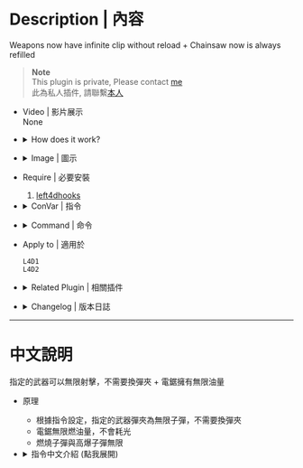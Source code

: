 # Description | 內容
Weapons now have infinite clip without reload + Chainsaw now is always refilled

> __Note__ <br/>
This plugin is private, Please contact [me](https://github.com/fbef0102/Game-Private_Plugin#私人插件列表-private-plugins-list)<br/>
此為私人插件, 請聯繫[本人](https://github.com/fbef0102/Game-Private_Plugin#私人插件列表-private-plugins-list)

* Video | 影片展示
<br/>None

* <details><summary>How does it work?</summary>

    * Some weapons now have infinite clip without reload, depending on the cvar you set.
    * Use Chainsaw with infinite fuel
</details>

* <details><summary>Image | 圖示</summary>

    <br/>![l4d_infinite_clip_1](image/l4d_infinite_clip_1.gif)
    <br/>![l4d_infinite_clip_2](image/l4d_infinite_clip_2.gif)
    <br/>![l4d_infinite_clip_3](image/l4d_infinite_clip_3.gif)
</details>

* Require | 必要安裝
    1. [left4dhooks](https://forums.alliedmods.net/showthread.php?t=321696)

* <details><summary>ConVar | 指令</summary>

    * cfg/sourcemod/l4d_infinite_clip.cfg
        ```php
        // 0=Plugin off, 1=Plugin on.
        l4d_infinite_clip_enable "1"

        // Player with these flag can have infinite clip (Empty=Everyone, -1=No one)
        l4d_infinite_clip_flags ""

        // If 1, Enable infinite explosive and incendiary ammo
        l4d_infinite_clip_upgrade "0"

        // (L4D2) Empty string to allow all. Allow these weapon IDs being used in this plugin, separate by commas (no spaces). See plugin source code for more details.
        // "weapon_pistol",					    1
        // "weapon_smg",						2
        // "weapon_pumpshotgun",				3
        // "weapon_autoshotgun",				4
        // "weapon_rifle",						5
        // "weapon_hunting_rifle",				6
        // "weapon_smg_silenced",				7
        // "weapon_shotgun_chrome",			    8
        // "weapon_rifle_desert",				9
        // "weapon_sniper_military",			10
        // "weapon_shotgun_spas",				11
        // "weapon_grenade_launcher",			12
        // "weapon_rifle_ak47",				    13
        // "weapon_pistol_magnum",				14
        // "weapon_smg_mp5",					15
        // "weapon_rifle_sg552",				16
        // "weapon_sniper_awp",				    17
        // "weapon_sniper_scout",				18
        // "weapon_rifle_m60",					19
        // "weapon_chainsaw",					20
        l4d_infinite_clip_weapon "1,2,3,4,5,6,7,8,9,10,11,12,13,14,15,16,17,18,19,20"

        // (L4D1) Empty string to allow all. Allow these weapon IDs being used in this plugin, separate by commas (no spaces). See plugin source code for more details.
        // "weapon_pistol",					    1
        // "weapon_smg",						2
        // "weapon_pumpshotgun",				3
        // "weapon_autoshotgun",				4
        // "weapon_rifle",						5
        // "weapon_hunting_rifle",				6
        l4d_infinite_clip_weapon "1,2,3,4,5,6"
        ```
</details>

* <details><summary>Command | 命令</summary>
    
    None
</details>

* Apply to | 適用於
    ```
    L4D1
    L4D2
    ```

* <details><summary>Related Plugin | 相關插件</summary>

    1. [Reserve (Ammo) Control](https://forums.alliedmods.net/showthread.php?t=334274): Individually control weapons's reserve counts independent of the ammo_* cvars.
        * 每一種槍枝都有獨立的備用彈藥
    2. [l4d_weapon_block_ammo_pile](/Plugin_插件/Weapons_武器/l4d_weapon_block_ammo_pile): Cannot refill the ammo of the weapons
        * 指定的武器無法填裝彈藥
</details>

* <details><summary>Changelog | 版本日誌</summary>

    * v1.0 (2024-3-25)
        * Initial Release
</details>

- - - -
# 中文說明
指定的武器可以無限射擊，不需要換彈夾 + 電鋸擁有無限油量

* 原理
    * 根據指令設定，指定的武器彈夾為無限子彈，不需要換彈夾
    * 電鋸無限燃油量，不會耗光
    * 燃燒子彈與高爆子彈無限

* <details><summary>指令中文介紹 (點我展開)</summary>

    * cfg/sourcemod/l4d_infinite_clip.cfg
        ```php
        // 0=關閉插件, 1=啟動插件
        l4d_infinite_clip_enable "1"

        // 擁有這些權限的玩家，才能有無限子彈功能 (留白 = 任何人都能, -1: 無人)
        l4d_infinite_clip_flags ""

        // 為1時，燃燒子彈與高爆子彈無限
        l4d_infinite_clip_upgrade "0"

        // (L4D2) 空=允許全武器. 填入武器的ID，只允許這些武器可以使出空氣砲, 逗號分隔（不須空格）. 請打開源碼查看武器的ID列表
        // "weapon_pistol",					    1
        // "weapon_smg",						2
        // "weapon_pumpshotgun",				3
        // "weapon_autoshotgun",				4
        // "weapon_rifle",						5
        // "weapon_hunting_rifle",				6
        // "weapon_smg_silenced",				7
        // "weapon_shotgun_chrome",			    8
        // "weapon_rifle_desert",				9
        // "weapon_sniper_military",			10
        // "weapon_shotgun_spas",				11
        // "weapon_grenade_launcher",			12
        // "weapon_rifle_ak47",				    13
        // "weapon_pistol_magnum",				14
        // "weapon_smg_mp5",					15
        // "weapon_rifle_sg552",				16
        // "weapon_sniper_awp",				    17
        // "weapon_sniper_scout",				18
        // "weapon_rifle_m60",					19
        // "weapon_chainsaw",					20
        l4d_infinite_clip_weapon "1,2,3,4,5,6,7,8,9,10,11,12,13,14,15,16,17,18,19,20"

        // (L4D1) 空=允許全武器. 填入武器的ID，只允許這些武器可以使出空氣砲, 逗號分隔（不須空格）. 請打開源碼查看武器的ID列表
        // "weapon_pistol",					    1
        // "weapon_smg",						2
        // "weapon_pumpshotgun",				3
        // "weapon_autoshotgun",				4
        // "weapon_rifle",						5
        // "weapon_hunting_rifle",				6
        l4d_infinite_clip_weapon "1,2,3,4,5,6"
        ```
</details>
